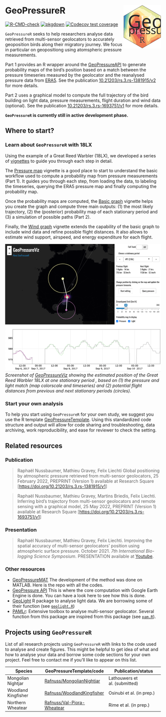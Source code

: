 
<!-- README.md is generated from README.Rmd. Please edit that file -->

# GeoPressureR <img src="man/figures/logo.svg" align="right" height="139"/>

<!-- badges: start -->

[![R-CMD-check](https://github.com/Rafnuss/GeoPressureR/workflows/R-CMD-check/badge.svg)](https://github.com/Rafnuss/GeoPressureR/actions)
[![pkgdown](https://github.com/Rafnuss/GeoPressureR/actions/workflows/pkgdown.yaml/badge.svg)](https://github.com/Rafnuss/GeoPressureR/actions/workflows/pkgdown.yaml)
[![Codecov test
coverage](https://codecov.io/gh/Rafnuss/GeoPressureR/branch/master/graph/badge.svg)](https://app.codecov.io/gh/Rafnuss/GeoPressureR?branch=master)

<!-- badges: end -->

`GeoPressureR` seeks to help researchers analyse data retrieved from
multi-sensor geolocators to accurately geoposition birds along their
migratory journey. We focus in particular on geopositiong using
atomspheric pressure measurements.

Part 1 provides an R wrapper around the
[GeoPressureAPI](https://github.com/Rafnuss/GeoPressureAPI) to generate
probability maps of the bird’s position based on a match between the
pressure timeseries measured by the geolocator and the reanalysed
pressure data from
[ERA5](https://www.ecmwf.int/en/forecasts/datasets/reanalysis-datasets/era5).
See the publication
[10.21203/rs.3.rs-1381915/v2](https://doi.org/10.21203/rs.3.rs-1381915/v2)
for more details.

Part 2 uses a graphical model to compute the full trajectory of the bird
building on light data, pressure measurements, flight duration and wind
data (optional). See the publication
[10.21203/rs.3.rs-1693751/v1](https://doi.org/10.21203/rs.3.rs-1693751/v1)
for more details.

**`GeoPressureR` is currently still in active development phase.**

## Where to start?

### Learn about `GeoPressureR` with 18LX

Using the example of a Great Reed Warbler (18LX), we developed a series
of [vignettes](https://r-pkgs.org/vignettes.html) to guide you through
each step in detail.

The [Pressure map](/articles/pressure-map.html) vignette is a good place
to start to understand the basic workflow used to compute a probability
map from pressure measurements (Part 1). It guides you through each
step, from loading the data, to labeling the timeseries, querying the
ERA5 pressure map and finally computing the probability map.

Once the probability maps are computed, the [Basic
graph](/articles/basic-graph.html) vignette helps you create the graph
and compute three main outputs: (1) the most likely trajectory, (2) the
(posterior) probability map of each stationary period and (3) a
simulation of possible paths (Part 2).

Finally, the [Wind graph](/articles/wind-graph.html) vignette extends
the capability of the basic graph to include wind data and refine
possible flight distances. It also allows to estimate wind support,
airspeed, and energy expenditure for each flight.

[![](man/figures/geopressureviz-demo.png "GeoPressureViz Demo")](https://rafnuss.shinyapps.io/GeoPressureViz/)
*Screenshot of
[GeoPressureViz](https://rafnuss.shinyapps.io/GeoPressureViz/) showing
the estimated position of the Great Reed Warbler 18LX at one stationary
period , based on (1) the pressure and light match (map colorscale and
timeseries) and (2) potential flight distances from previous and next
stationary periods (circles).*

### Start your own analysis

To help you start using `GeoPressureR` for your own study, we suggest
you use the R template
[GeoPressureTemplate](https://github.com/Rafnuss/GeoPressureTemplate).
Using this standardized code structure and output will allow for code
sharing and troubleshooting, data archiving, work reproducibility, and
ease for reviewer to check the setting.

## Related resources

### Publication

> Raphaël Nussbaumer, Mathieu Gravey, Felix Liechti Global positioning
> by atmospheric pressure retrieved from multi-sensor geolocators, 25
> February 2022, PREPRINT (Version 1) available at Research Square
> \[<https://doi.org/10.21203/rs.3.rs-1381915/v1>\]

> Raphaël Nussbaumer, Mathieu Gravey, Martins Briedis, Felix Liechti.
> Inferring bird’s trajectory from multi-sensor geolocators and remote
> sensing with a graphical model, 25 May 2022, PREPRINT (Version 1)
> available at Research Square
> \[<https://doi.org/10.21203/rs.3.rs-1693751/v1>\]

### Presentation

> Raphaël Nussbaumer, Mathieu Gravey, Felix Liechti. Improving the
> spatial accuracy of multi-sensor geolocators’ position using
> atmospheric surface pressure. October 2021. *7th International
> Bio-logging Science Symposium*. PRESENTATION available at
> [Youtube](https://www.youtube.com/watch?v=0JsYU_xfKN8).

### Other resources

-   [GeoPressureMAT](https://github.com/Rafnuss/GeoPressureMAT) The
    development of the method was done on MATLAB. Here is the repo with
    all the codes.
-   [GeoPressure API](https://github.com/Rafnuss/GeoPressureServer) This
    is where the core computation with Google Earth Engine is done. You
    can have a look here to see how this is done.
-   [GeoLight](https://github.com/slisovski/GeoLight/tree/Update_2.01) R
    package to analyse light data. We are borrowing some of their
    function (see [`geolight.R`](./reference/index.html#geolight))
-   [PAMLr](https://github.com/KiranLDA/PAMLr): Extensive toolbox to
    analyse multi-sensor geolocator. Several function from this package
    are inspired from this package (see
    [`pam.R`](./reference/index.html#pam-data)).

## Projects using `GeoPressureR`

List of all research projects using `GeoPressureR` with links to the
code used to analyse and create figures. This might be helpful to get
idea of what and how to analyse your data and borrow some code sections
for your own project. Feel free to contact me if you’ll like to appear
on this list.

| Species             | GeoPressureTemplate/code                                                    | Publication/status            |
|---------------------|-----------------------------------------------------------------------------|-------------------------------|
| Mongolian Nightjar  | [Rafnuss/MongolianNightjar](https://github.com/Rafnuss/MongolianNightjar)   | Lathouwers et al. (submitted) |
| Woodland Kingfisher | [Rafnuss/WoodlandKingfisher](https://github.com/Rafnuss/WoodlandKingfisher) | Osinubi et al. (in prep.)     |
| Northern Wheatear   | [Rafnuss/Val-Piora-Wheatear](https://github.com/Rafnuss/Val-Piora-Wheatear) | Rime et al. (in prep.)        |
